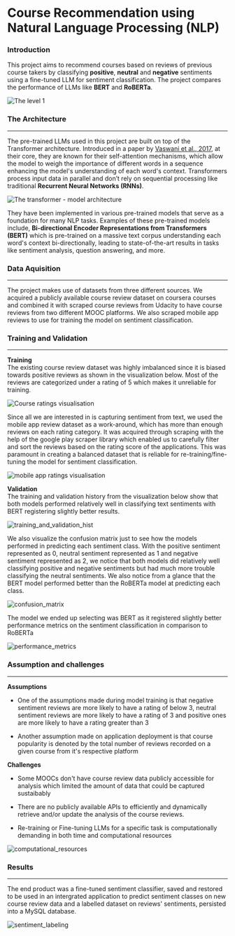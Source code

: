 # Course Recommendation using Natural Language Processing (NLP)

### Introduction
This project aims to recommend courses based on reviews of previous course takers by classifying **positive**, **neutral** and **negative** sentiments using a fine-tuned LLM for sentiment classification. The project compares the performance of LLMs like **BERT** and **RoBERTa**.

![The level 1](assets/images/level_1.png)

### The Architecture
---
The pre-trained LLMs used in this project are built on top of the Transformer architecture. Introduced in a paper by [Vaswani et al., 2017](https://proceedings.neurips.cc/paper/2017/file/3f5ee243547dee91fbd053c1c4a845aa-Paper.pdf), at their core, they are known for their self-attention mechanisms, which allow the model to weigh the importance of different words in a sequence enhancing the model's understanding of each word's context. Transformers process input data in parallel and don’t rely on sequential processing like traditional
**Recurrent Neural Networks (RNNs)**.

![The transformer - model architecture](assets/images/tranformer_architecture.png)

They have been implemented in various pre-trained models that serve as a foundation for many NLP tasks. Examples of these pre-trained models include, **Bi-directional Encoder Representations from Transformers (BERT)** which is pre-trained on a massive text corpus understanding each word's context bi-directionally, leading to state-of-the-art results in tasks like sentiment analysis, question answering, and more.

### Data Aquisition
---
The project makes use of datasets from three different sources. We acquired a publicly available course review dataset on coursera courses and combined it with scraped course reviews from Udacity to have course reviews from two different MOOC platforms. We also scraped mobile app reviews to use for training the model on sentiment classification.

### Training and Validation
---
**Training**<br>
The existing course review dataset was highly imbalanced since it is biased towards positive reviews as shown in the visualization below. Most of the reviews are categorized under a rating of 5 which makes it unreliable for training.

![Course ratings visualisation](assets/images/acquired_dataset.png)

Since all we are interested in is capturing sentiment from text, we used the mobile app review dataset as a work-around, which has more than enough reviews on each rating category. It was acquired through scraping with the help of the google play scraper library which enabled us to carefully filter and sort the reviews based on the rating score of the applications. This was paramount in creating a balanced dataset that is reliable for re-training/fine-tuning the model for sentiment classification.

![mobile app ratings visualisation](assets/images/training_dataset.png)

**Validation**<br>
The training and validation history from the visualization below show that both models performed relatively well in classifying text sentiments with BERT registering slightly better results.

![training_and_validation_hist](assets/images/training_and_validation_hist.png)

We also visualize the confusion matrix just to see how the models performed in predicting each sentiment class. With the positive sentiment represented as 0, neutral sentiment represented as 1 and negative sentiment represented as 2, we notice that both models did relatively well classifying positive and negative sentiments but had much more trouble classifying the neutral sentiments. We also notice from a glance that the BERT model performed better than the RoBERTa model at predicting each class.

![confusion_matrix](assets/images/confusion_matrix_comparison.png)

The model we ended up selecting was BERT as it registered slightly better performance metrics on the sentiment classification in comparison to RoBERTa

![performance_metrics](assets/images/model_selection.png)

### Assumption and challenges
---
**Assumptions**<br>
- One of the assumptions made during model training is that negative sentiment reviews are more likely to have a rating of below 3, neutral sentiment reviews are more likely to have a rating of 3 and positive ones are more likely to have a rating greater than 3

- Another assumption made on application deployment is that course popularity is denoted by the total number of reviews recorded on a given course from it's respective platform

**Challenges**<br>
- Some MOOCs don't have course review data publicly accessible for analysis which limited the amount of data that could be captured sustaibably

- There are no publicly available APIs to efficiently and dynamically retrieve and/or update the analysis of the course reviews.

- Re-training or Fine-tuning LLMs for a specific task is computationally demanding in both time and computational resources

![computational_resources](assets/images/nvidia_gpu.png)

### Results
---
The end product was a fine-tuned sentiment classifier, saved and restored to be used in an intergrated application to predict sentiment classes on new course review data and a labelled dataset on reviews' sentiments, persisted into a MySQL database.

![sentiment_labeling](assets/images/sentiment_classification.png)
